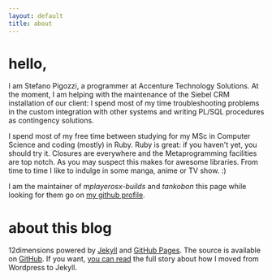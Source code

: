 ```yaml
---
layout: default
title: about
---
```


hello,
======

I am Stefano Pigozzi, a programmer at Accenture Technology Solutions. At the moment, I am helping with the maintenance of the Siebel CRM installation of our client: I spend most of my time troubleshooting problems in the custom integration with other systems and writing PL/SQL procedures as contingency solutions.

I spend most of my free time between studying for my MSc in Computer Science and coding (mostly) in Ruby. Ruby is great: if you haven't yet, you should try it. Closures are everywhere and the Metaprogramming facilities are top notch. As you may suspect this makes for awesome libraries.
From time to time I like to indulge in some manga, anime or TV show. :)

I am the maintainer of *mplayerosx-builds* and *tankobon* this page while looking for them go on [my github profile](http://github.com/pigoz/).

about this blog
===============

12dimensions powered by [Jekyll](http://github.com/mojombo/jekyll) and [GitHub Pages](http://pages.github.com/). The source is available on [GitHub](https://github.com/pigoz/pigoz.github.com). If you want, [you can read](/2010/12/09/welcome-to-my-new-blog/) the full story about how I moved from Wordpress to Jekyll.